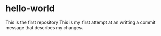 # hello-world
This is the first repository
This is my first attempt at an writting a commit message that describes my changes.
